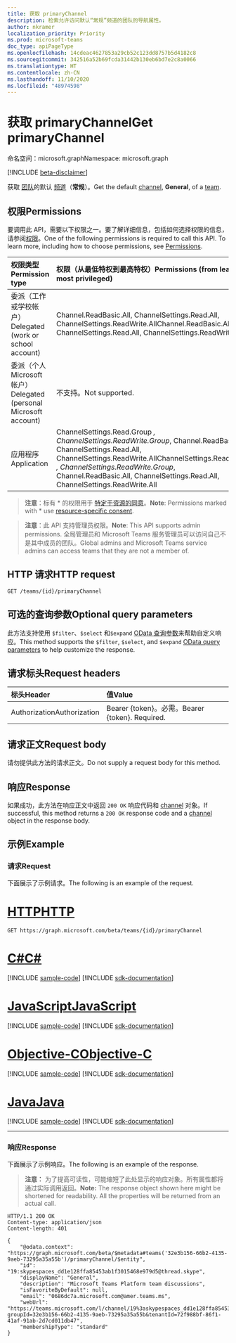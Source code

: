 ```yaml
---
title: 获取 primaryChannel
description: 检索允许访问默认“常规”频道的团队的导航属性。
author: nkramer
localization_priority: Priority
ms.prod: microsoft-teams
doc_type: apiPageType
ms.openlocfilehash: 14cdeac4627853a29cb52c123dd8757b5d4182c8
ms.sourcegitcommit: 342516a52b69fcda31442b130eb6bd7e2c8a0066
ms.translationtype: HT
ms.contentlocale: zh-CN
ms.lasthandoff: 11/10/2020
ms.locfileid: "48974598"
---
```

# <a name="get-primarychannel"></a><span data-ttu-id="0b798-103">获取 primaryChannel</span><span class="sxs-lookup"><span data-stu-id="0b798-103">Get primaryChannel</span></span>

<span data-ttu-id="0b798-104">命名空间：microsoft.graph</span><span class="sxs-lookup"><span data-stu-id="0b798-104">Namespace: microsoft.graph</span></span>


[!INCLUDE [beta-disclaimer](../../includes/beta-disclaimer.md)]

<span data-ttu-id="0b798-105">获取 [团队](../resources/team.md)的默认 [频道](../resources/channel.md)（**常规**）。</span><span class="sxs-lookup"><span data-stu-id="0b798-105">Get the default [channel](../resources/channel.md), **General**, of a [team](../resources/team.md).</span></span>

## <a name="permissions"></a><span data-ttu-id="0b798-106">权限</span><span class="sxs-lookup"><span data-stu-id="0b798-106">Permissions</span></span>
<span data-ttu-id="0b798-p101">要调用此 API，需要以下权限之一。要了解详细信息，包括如何选择权限的信息，请参阅[权限](/graph/permissions-reference)。</span><span class="sxs-lookup"><span data-stu-id="0b798-p101">One of the following permissions is required to call this API. To learn more, including how to choose permissions, see [Permissions](/graph/permissions-reference).</span></span>

|<span data-ttu-id="0b798-109">权限类型</span><span class="sxs-lookup"><span data-stu-id="0b798-109">Permission type</span></span>      | <span data-ttu-id="0b798-110">权限（从最低特权到最高特权）</span><span class="sxs-lookup"><span data-stu-id="0b798-110">Permissions (from least to most privileged)</span></span>              |
|:--------------------|:---------------------------------------------------------|
|<span data-ttu-id="0b798-111">委派（工作或学校帐户）</span><span class="sxs-lookup"><span data-stu-id="0b798-111">Delegated (work or school account)</span></span> | <span data-ttu-id="0b798-112">Channel.ReadBasic.All, ChannelSettings.Read.All, ChannelSettings.ReadWrite.All</span><span class="sxs-lookup"><span data-stu-id="0b798-112">Channel.ReadBasic.All, ChannelSettings.Read.All, ChannelSettings.ReadWrite.All</span></span> |
|<span data-ttu-id="0b798-113">委派（个人 Microsoft 帐户）</span><span class="sxs-lookup"><span data-stu-id="0b798-113">Delegated (personal Microsoft account)</span></span> | <span data-ttu-id="0b798-114">不支持。</span><span class="sxs-lookup"><span data-stu-id="0b798-114">Not supported.</span></span>    |
|<span data-ttu-id="0b798-115">应用程序</span><span class="sxs-lookup"><span data-stu-id="0b798-115">Application</span></span> | <span data-ttu-id="0b798-116">ChannelSettings.Read.Group *, ChannelSettings.ReadWrite.Group*, Channel.ReadBasic.All, ChannelSettings.Read.All, ChannelSettings.ReadWrite.All</span><span class="sxs-lookup"><span data-stu-id="0b798-116">ChannelSettings.Read.Group *, ChannelSettings.ReadWrite.Group*, Channel.ReadBasic.All, ChannelSettings.Read.All, ChannelSettings.ReadWrite.All</span></span> |

> <span data-ttu-id="0b798-117">**注意**：标有 \* 的权限用于 [特定于资源的同意]( https://aka.ms/teams-rsc)。</span><span class="sxs-lookup"><span data-stu-id="0b798-117">**Note**: Permissions marked with \* use [resource-specific consent]( https://aka.ms/teams-rsc).</span></span>

> <span data-ttu-id="0b798-118">**注意**：此 API 支持管理员权限。</span><span class="sxs-lookup"><span data-stu-id="0b798-118">**Note**: This API supports admin permissions.</span></span> <span data-ttu-id="0b798-119">全局管理员和 Microsoft Teams 服务管理员可以访问自己不是其中成员的团队。</span><span class="sxs-lookup"><span data-stu-id="0b798-119">Global admins and Microsoft Teams service admins can access teams that they are not a member of.</span></span>

## <a name="http-request"></a><span data-ttu-id="0b798-120">HTTP 请求</span><span class="sxs-lookup"><span data-stu-id="0b798-120">HTTP request</span></span>
<!-- { "blockType": "ignored" } -->
```http
GET /teams/{id}/primaryChannel
```

## <a name="optional-query-parameters"></a><span data-ttu-id="0b798-121">可选的查询参数</span><span class="sxs-lookup"><span data-stu-id="0b798-121">Optional query parameters</span></span>

<span data-ttu-id="0b798-122">此方法支持使用 `$filter`、`$select` 和`$expand` [OData 查询参数](/graph/query-parameters)来帮助自定义响应。</span><span class="sxs-lookup"><span data-stu-id="0b798-122">This method supports the `$filter`, `$select`, and `$expand` [OData query parameters](/graph/query-parameters) to help customize the response.</span></span>

## <a name="request-headers"></a><span data-ttu-id="0b798-123">请求标头</span><span class="sxs-lookup"><span data-stu-id="0b798-123">Request headers</span></span>
| <span data-ttu-id="0b798-124">标头</span><span class="sxs-lookup"><span data-stu-id="0b798-124">Header</span></span>       | <span data-ttu-id="0b798-125">值</span><span class="sxs-lookup"><span data-stu-id="0b798-125">Value</span></span> |
|:---------------|:--------|
| <span data-ttu-id="0b798-126">Authorization</span><span class="sxs-lookup"><span data-stu-id="0b798-126">Authorization</span></span>  | <span data-ttu-id="0b798-p103">Bearer {token}。必需。</span><span class="sxs-lookup"><span data-stu-id="0b798-p103">Bearer {token}. Required.</span></span>  |

## <a name="request-body"></a><span data-ttu-id="0b798-129">请求正文</span><span class="sxs-lookup"><span data-stu-id="0b798-129">Request body</span></span>
<span data-ttu-id="0b798-130">请勿提供此方法的请求正文。</span><span class="sxs-lookup"><span data-stu-id="0b798-130">Do not supply a request body for this method.</span></span>

## <a name="response"></a><span data-ttu-id="0b798-131">响应</span><span class="sxs-lookup"><span data-stu-id="0b798-131">Response</span></span>

<span data-ttu-id="0b798-132">如果成功，此方法在响应正文中返回 `200 OK` 响应代码和 [channel](../resources/channel.md) 对象。</span><span class="sxs-lookup"><span data-stu-id="0b798-132">If successful, this method returns a `200 OK` response code and a [channel](../resources/channel.md) object in the response body.</span></span>

## <a name="example"></a><span data-ttu-id="0b798-133">示例</span><span class="sxs-lookup"><span data-stu-id="0b798-133">Example</span></span>
### <a name="request"></a><span data-ttu-id="0b798-134">请求</span><span class="sxs-lookup"><span data-stu-id="0b798-134">Request</span></span>
<span data-ttu-id="0b798-135">下面展示了示例请求。</span><span class="sxs-lookup"><span data-stu-id="0b798-135">The following is an example of the request.</span></span>

# <a name="http"></a>[<span data-ttu-id="0b798-136">HTTP</span><span class="sxs-lookup"><span data-stu-id="0b798-136">HTTP</span></span>](#tab/http)
<!-- {
  "blockType": "request",
  "name": "get_primaryChannel"
}-->

```msgraph-interactive
GET https://graph.microsoft.com/beta/teams/{id}/primaryChannel
```
# <a name="c"></a>[<span data-ttu-id="0b798-137">C#</span><span class="sxs-lookup"><span data-stu-id="0b798-137">C#</span></span>](#tab/csharp)
[!INCLUDE [sample-code](../includes/snippets/csharp/get-primarychannel-csharp-snippets.md)]
[!INCLUDE [sdk-documentation](../includes/snippets/snippets-sdk-documentation-link.md)]

# <a name="javascript"></a>[<span data-ttu-id="0b798-138">JavaScript</span><span class="sxs-lookup"><span data-stu-id="0b798-138">JavaScript</span></span>](#tab/javascript)
[!INCLUDE [sample-code](../includes/snippets/javascript/get-primarychannel-javascript-snippets.md)]
[!INCLUDE [sdk-documentation](../includes/snippets/snippets-sdk-documentation-link.md)]

# <a name="objective-c"></a>[<span data-ttu-id="0b798-139">Objective-C</span><span class="sxs-lookup"><span data-stu-id="0b798-139">Objective-C</span></span>](#tab/objc)
[!INCLUDE [sample-code](../includes/snippets/objc/get-primarychannel-objc-snippets.md)]
[!INCLUDE [sdk-documentation](../includes/snippets/snippets-sdk-documentation-link.md)]

# <a name="java"></a>[<span data-ttu-id="0b798-140">Java</span><span class="sxs-lookup"><span data-stu-id="0b798-140">Java</span></span>](#tab/java)
[!INCLUDE [sample-code](../includes/snippets/java/get-primarychannel-java-snippets.md)]
[!INCLUDE [sdk-documentation](../includes/snippets/snippets-sdk-documentation-link.md)]

---

### <a name="response"></a><span data-ttu-id="0b798-141">响应</span><span class="sxs-lookup"><span data-stu-id="0b798-141">Response</span></span>
<span data-ttu-id="0b798-142">下面展示了示例响应。</span><span class="sxs-lookup"><span data-stu-id="0b798-142">The following is an example of the response.</span></span> 

><span data-ttu-id="0b798-p104">**注意：** 为了提高可读性，可能缩短了此处显示的响应对象。所有属性都将通过实际调用返回。</span><span class="sxs-lookup"><span data-stu-id="0b798-p104">**Note:** The response object shown here might be shortened for readability. All the properties will be returned from an actual call.</span></span>
<!-- {
  "blockType": "response",
  "truncated": true,
  "@odata.type": "microsoft.graph.team"
} -->
```http
HTTP/1.1 200 OK
Content-type: application/json
Content-length: 401

{
    "@odata.context": "https://graph.microsoft.com/beta/$metadata#teams('32e3b156-66b2-4135-9aeb-73295a35a55b')/primaryChannel/$entity",
    "id": "19:skypespaces_dd1e128ffa85453ab1f3015468e979d5@thread.skype",
    "displayName": "General",
    "description": "Microsoft Teams Platform team discussions",
    "isFavoriteByDefault": null,
    "email": "0686dc7a.microsoft.com@amer.teams.ms",
    "webUrl": "https://teams.microsoft.com/l/channel/19%3askypespaces_dd1e128ffa85453ab1f3015468e979d5%40thread.skype/General?groupId=32e3b156-66b2-4135-9aeb-73295a35a55b&tenantId=72f988bf-86f1-41af-91ab-2d7cd011db47",
    "membershipType": "standard"
}
```
<!-- uuid: 8fcb5dbc-d5aa-4681-8e31-b001d5168d79
2015-10-25 14:57:30 UTC -->
<!-- {
  "type": "#page.annotation",
  "description": "get primaryChannel",
  "keywords": "",
  "section": "documentation",
  "tocPath": "",
  "suppressions": [
  ]
}-->


